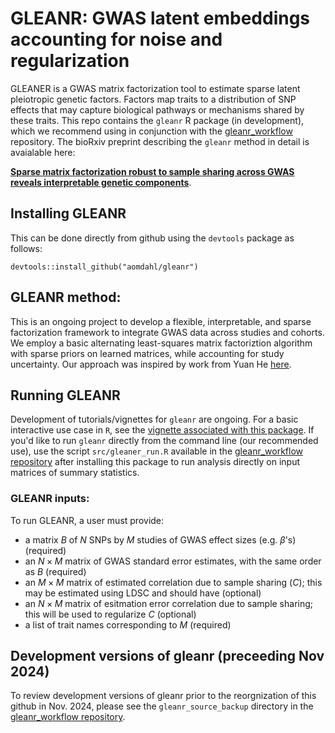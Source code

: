 # GLEANR: GWAS latent embeddings accounting for noise and regularization
GLEANER is a GWAS matrix factorization tool to estimate sparse latent pleiotropic genetic factors. Factors map traits to a distribution of SNP effects that may capture biological pathways or mechanisms shared by these traits. This repo contains the `gleanr` R package (in development), which we recommend using in conjunction with the [gleanr_workflow](https://github.com/aomdahl/gleanr_workflow) repository.
The bioRxiv preprint describing the `gleanr` method in detail is avaialable here:

[**Sparse matrix factorization robust to sample sharing across GWAS reveals interpretable genetic components**](https://www.biorxiv.org/content/10.1101/2024.11.12.623313v2).


## Installing GLEANR
This can be done directly from github using the  `devtools` package as follows:
```
devtools::install_github("aomdahl/gleanr")
```
## GLEANR method:
This is an ongoing project to develop a flexible, interpretable, and sparse factorization framework to integrate GWAS data across studies and cohorts. We employ a basic alternating least-squares matrix factoriztion algorithm with sparse priors on learned matrices, while accounting for study uncertainty.
Our approach was inspired by work from Yuan He [here](https://github.com/heyuan7676/ts_eQTLs).

## Running GLEANR
Development of tutorials/vignettes for `gleanr` are ongoing. For a basic interactive use case in `R`, see the [vignette associated with this package](https://github.com/aomdahl/gleanr/blob/main/vignettes/gleanr-basic.Rmd). If you'd like to run `gleanr` directly from the command line (our recommended use), use the script `src/gleaner_run.R` available in the [gleanr_workflow repository](https://github.com/aomdahl/gleanr_workflow) after installing this package to run analysis directly on input matrices of summary statistics.
### GLEANR inputs:
To run GLEANR, a user must provide: 
  - a matrix $B$ of $N$ SNPs by $M$ studies of GWAS effect sizes (e.g. $\beta$'s) (required)
  - an $N \times M$ matrix of GWAS standard error estimates, with the same order as $B$ (required)
  - an $M \times M$ matrix of estimated correlation due to sample sharing ($C$); this may be estimated using LDSC and should have  (optional)
  - an $N \times M$ matrix  of esitmation error correlation due to sample sharing; this will be used to regularize $C$ (optional)
  - a list of trait names corresponding to $M$ (required)

## Development versions of gleanr (preceeding Nov 2024)
To review development versions of gleanr prior to the reorgnization of this github in Nov. 2024, please see the `gleanr_source_backup` directory in the [gleanr_workflow repository](https://github.com/aomdahl/gleanr_workflow/tree/main/gleanr_source_backup).
